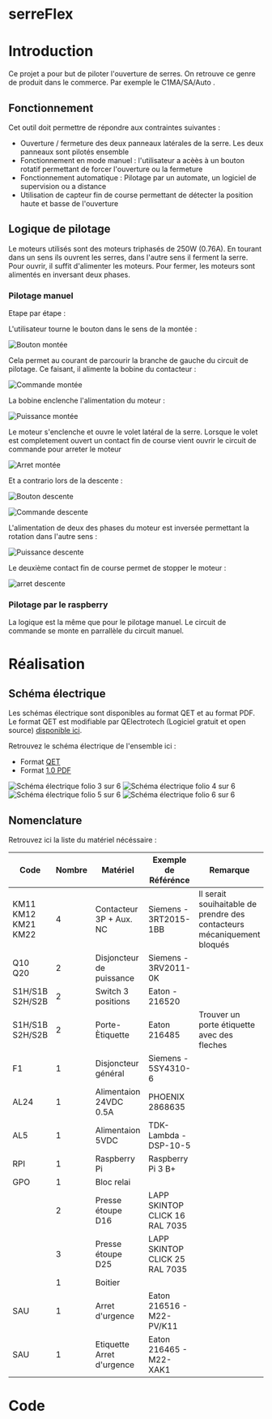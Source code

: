 # serreFlex

# Introduction

Ce projet a pour but de piloter l'ouverture de serres.
On retrouve ce genre de produit dans le commerce. Par exemple le C1MA/SA/Auto .

## Fonctionnement

Cet outil doit permettre de répondre aux contraintes suivantes :
 * Ouverture / fermeture des deux panneaux latérales de la serre. Les deux panneaux sont pilotés ensemble
 * Fonctionnement en mode manuel : l'utilisateur a acèès à un bouton rotatif permettant de forcer l'ouverture ou la fermeture 
 * Fonctionnement automatique : Pilotage par un automate, un logiciel de supervision ou a distance
 * Utilisation de capteur fin de course permettant de détecter la position haute et basse de l'ouverture

## Logique de pilotage

Le moteurs utilisés sont des moteurs triphasés de 250W (0.76A). En tourant dans un sens ils ouvrent les serres, dans l'autre sens il ferment la serre.
Pour ouvrir, il suffit d'alimenter les moteurs. Pour fermer, les moteurs sont alimentés en inversant deux phases.

### Pilotage manuel 

Etape par étape :

L'utilisateur tourne le bouton dans le sens de la montée :

![Bouton montée](https://raw.githubusercontent.com/wiki/guillaume-rico/serreFlex/img/bouton_montee.png)

Cela permet au courant de parcourir la branche de gauche du circuit de pilotage. Ce faisant, il alimente la bobine du contacteur :

![Commande montée](https://raw.githubusercontent.com/wiki/guillaume-rico/serreFlex/img/commande_montee.png)

La bobine enclenche l'alimentation du moteur :

![Puissance montée](https://raw.githubusercontent.com/wiki/guillaume-rico/serreFlex/img/puissance_montee.png)

Le moteur s'enclenche et ouvre le volet latéral de la serre. Lorsque le volet est completement ouvert un contact fin de course vient ouvrir le circuit de commande pour arreter le moteur

![Arret montée](https://raw.githubusercontent.com/wiki/guillaume-rico/serreFlex/img/fin_de_course_montee.png)

Et a contrario lors de la descente :

![Bouton descente](https://raw.githubusercontent.com/wiki/guillaume-rico/serreFlex/img/bouton_descente.png)

![Commande descente](https://raw.githubusercontent.com/wiki/guillaume-rico/serreFlex/img/commande_descente.png)

L'alimentation de deux des phases du moteur est inversée permettant la rotation dans l'autre sens :

![Puissance descente](https://raw.githubusercontent.com/wiki/guillaume-rico/serreFlex/img/puissance_descente.png)

Le deuxième contact fin de course permet de stopper le moteur :

![arret descente](https://raw.githubusercontent.com/wiki/guillaume-rico/serreFlex/img/fin_de_course_descente.png)

### Pilotage par le raspberry

La logique est la même que pour le pilotage manuel. Le circuit de commande se monte en parrallèle du circuit manuel.
 

# Réalisation 

## Schéma électrique

Les schémas électrique sont disponibles au format QET et au format PDF.
Le format QET est modifiable par QElectrotech (Logiciel gratuit et open source) [disponible ici](https://qelectrotech.org/).

Retrouvez le schéma électrique de l'ensemble ici :
 * Format [QET](https://github.com/guillaume-rico/serreFlex/raw/master/sch/ouverture_serre.qet) 
 * Format [1.0 PDF](https://github.com/guillaume-rico/serreFlex/raw/master/sch/ouverture_serre_1.0.pdf)

 
![Schéma électrique folio 3 sur 6](https://raw.githubusercontent.com/wiki/guillaume-rico/serreFlex/img/sch_elec_3.png)
![Schéma électrique folio 4 sur 6](https://raw.githubusercontent.com/wiki/guillaume-rico/serreFlex/img/sch_elec_4.png)
![Schéma électrique folio 5 sur 6](https://raw.githubusercontent.com/wiki/guillaume-rico/serreFlex/img/sch_elec_5.png)
![Schéma électrique folio 6 sur 6](https://raw.githubusercontent.com/wiki/guillaume-rico/serreFlex/img/sch_elec_6.png)
 
 
## Nomenclature

Retrouvez ici la liste du matériel nécéssaire :

| Code | Nombre | Matériel                 | Exemple de Référénce | Remarque |
| ---- | ------ | -------------------------| -------------------- | -------- |
| KM11 KM12 KM21 KM22 | 4 | Contacteur 3P + Aux. NC  | Siemens - 3RT2015-1BB | Il serait souihaitable de prendre des contacteurs mécaniquement bloqués |
| Q10 Q20  | 2 | Disjoncteur de puissance | Siemens - 3RV2011-0K |
| S1H/S1B S2H/S2B | 2 | Switch 3 positions | Eaton - 216520 |  |
| S1H/S1B S2H/S2B | 2 | Porte-Ètiquette |  Eaton 216485 | Trouver un porte étiquette avec des fleches |
| F1   | 1 | Disjoncteur général | Siemens - 5SY4310-6 |  |
| AL24 | 1 | Alimentaion 24VDC 0.5A | PHOENIX 2868635 |  |
| AL5 | 1 | Alimentaion 5VDC | TDK-Lambda - DSP-10-5 |  |
| RPI | 1 | Raspberry Pi | Raspberry Pi 3 B+ |  |
| GPO | 1 | Bloc relai | |  |
|  | 2 | Presse étoupe D16 | LAPP SKINTOP CLICK 16 RAL 7035 |  |
|  | 3 | Presse étoupe D25 | LAPP SKINTOP CLICK 25 RAL 7035 |  |
|  | 1 | Boitier | |  |
| SAU | 1 | Arret d'urgence | Eaton 216516 - M22-PV/K11 |  |
| SAU | 1 | Etiquette Arret d'urgence | Eaton 216465 - M22-XAK1 |  |

# Code

